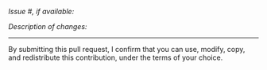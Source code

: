 <!--
Explain what changed and why.

Please read the [Contribution guidelines][1] and follow the pull-request
checklist.

[1]: https://github.com/aws-samples/amazon-kinesis-load-testing-with-locust/blob/main/CONTRIBUTING.md
-->

*Issue #, if available:* <!-- Please create a new issue if none exists yet -->

*Description of changes:*

---

By submitting this pull request, I confirm that you can use, modify, copy, and redistribute this contribution, under the terms of your choice.
